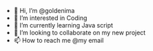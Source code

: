 - 👋 Hi, I’m @goldenima
- 👀 I’m interested in Coding
- 🌱 I’m currently learning Java script
- 💞️ I’m looking to collaborate on my new project
- 📫 How to reach me @my email

<!---
goldenima/goldenima is a ✨ special ✨ repository because its `README.md` (this file) appears on your GitHub profile.
You can click the Preview link to take a look at your changes.
--->
